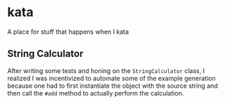 # kata
A place for stuff that happens when I kata

## String Calculator

After writing some tests and honing on the `StringCalculator` class, I realized
I was incentivized to automate some of the example generation because one had
to first instantiate the object with the source string and then call the `#add`
method to actually perform the calculation. 
